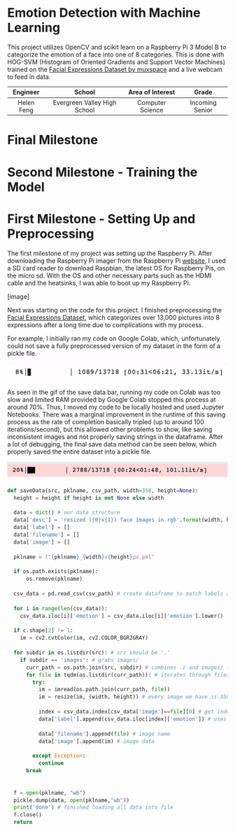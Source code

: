 ﻿# Emotion Detection with Machine Learning
This project utilizes OpenCV and scikit learn on a Raspberry Pi 3 Model B to categorize the emotion of a face into one of 8 categories. This is done with HOG-SVM (Histogram of Oriented Gradients and Support Vector Machines) trained on the [Facial Expressions Dataset by muxspace](https://github.com/muxspace/facial_expressions) and a live webcam to feed in data. 

| **Engineer** | **School** | **Area of Interest** | **Grade** |
|:--:|:--:|:--:|:--:|
| Helen Feng | Evergreen Valley High School | Computer Science | Incoming Senior

# Final Milestone

# Second Milestone - Training the Model


# First Milestone - Setting Up and Preprocessing
The first milestone of my project was setting up the Raspberry Pi. After downloading the Raspberry Pi imager from the Raspberry Pi [website](https://www.raspberrypi.org/software/), I used a SD card reader to download Raspbian, the latest OS for Raspberry Pis, on the micro sd. With the OS and other necessary parts such as the HDMI cable and the heatsinks, I was able to boot up my Raspberry Pi.
  
[image]
  
Next was starting on the code for this project. I finished preprocessing the [Facial Expressions Dataset](https://github.com/muxspace/facial_expressions.git), which categorizes over 13,000 pictures into 8 expressions after a long time due to complications with my process. 

For example, I initially ran my code on Google Colab, which, unfortunately could not save a fully preprocessed version of my dataset in the form of a pickle file. 

![Colab SS](/colab%20bar.gif)

As seen in the gif of the save data bar, running my code on Colab was too slow and limited RAM provided by Google Colab stopped this process at around 70%. Thus, I moved my code to be locally hosted and used Jupyter Notebooks. There was a marginal improvement in the runtime of this saving process as the rate of completion basically tripled (up to around 100 iterations/second), but this allowed other problems to show, like saving inconsistent images and not properly saving strings in the dataframe. After a lot of debugging, the final save data method can be seen below, which properly saved the entire dataset into a pickle file.

![JN SS](/jupyterbar.gif)

```python
def saveData(src, pklname, csv_path, width=350, height=None):
  height = height if height is not None else width

  data = dict() # our data structure
  data['desc'] = 'resized ({0}x{1}) face images in rgb'.format(width, height)
  data['label'] = []
  data['filename'] = []
  data['image'] = []

  pklname = f"{pklname}_{width}x{height}px.pkl" 

  if os.path.exists(pklname):
      os.remove(pklname)

  csv_data = pd.read_csv(csv_path) # create dataframe to match labels and images

  for i in range(len(csv_data)):
    csv_data.iloc[i]['emotion'] = csv_data.iloc[i]['emotion'].lower()
  
  if c.shape[2] != 1:
    im = cv2.cvtColor(im, cv2.COLOR_BGR2GRAY)

  for subdir in os.listdir(src): # src should be '.'
    if subdir == 'images': # grabs images/
      curr_path = os.path.join(src, subdir) # combines ./ and images/ --> ./images/ 
      for file in tqdm(os.listdir(curr_path)): # iterates through files in ./images/
        try:
          im = imread(os.path.join(curr_path, file))
          im = resize(im, (width, height)) # every image we have is 350x350, not needed but good to keep

          index = csv_data.index[csv_data['image']==file][0] # get index of the file we are looking at in the csv file
          data['label'].append(csv_data.iloc[index]['emotion']) # uses iloc (operated by index) to get element (emotion in str form)

          data['filename'].append(file) # image name
          data['image'].append(im) # image data

        except Exception:
          continue
      break

  
  f = open(pklname, "wb")
  pickle.dump(data, open(pklname,"wb")) 
  print('done') # finished loading all data into file
  f.close()
  return
```
  

